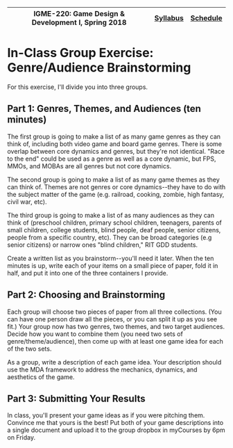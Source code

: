 |  IGME-220: Game Design & Development I, Spring 2018 | [Syllabus](README.md) | [Schedule](Schedule.md) |
|----|----|----|

# In-Class Group Exercise: Genre/Audience Brainstorming

For this exercise, I'll divide you into three groups.   
 
## Part 1: Genres, Themes, and Audiences (ten minutes)

The first group is going to make a list of as many game genres as they can think of, including both video game and board game genres. There is some overlap between core dynamics and genres, but they're not identical. "Race to the end" could be used as a genre as well as a core dynamic, but FPS, MMOs, and MOBAs are all genres but not core dynamics. 

The second group is going to make a list of as many game themes as they can think of. Themes are not genres or core dynamics--they have to do with the subject matter of the game (e.g. railroad, cooking, zombie, high fantasy, civil war, etc). 

The third group is going to make a list of as many audiences as they can think of (preschool children, primary school children, teenagers, parents of small children, college students, blind people, deaf people, senior citizens, people from a specific country, etc). They can be broad categories (e.g senior citizens) or narrow ones "blind children," RIT GDD students. 

Create a written list as you brainstorm--you'll need it later. When the ten minutes is up, write each of your items on a small piece of paper, fold it in half, and put it into one of the three containers I provide. 

## Part 2: Choosing and Brainstorming

Each group will choose two pieces of paper from all three collections. (You can have one person draw all the pieces, or you can split it up as you see fit.) Your group now has two genres, two themes, and two target audiences. Decide how you want to combine them (you need two sets of genre/theme/audience), then come up with at least one game idea for each of the two sets. 

As a group, write a description of each game idea. Your description should use the MDA framework to address the mechanics, dynamics, and aesthetics of the game. 
	

## Part 3: Submitting Your Results

In class, you'll present your game ideas as if you were pitching them. Convince me that yours is the best! Put both of your game descriptions into a single document and upload it to the group dropbox in myCourses by 6pm on Friday. 

